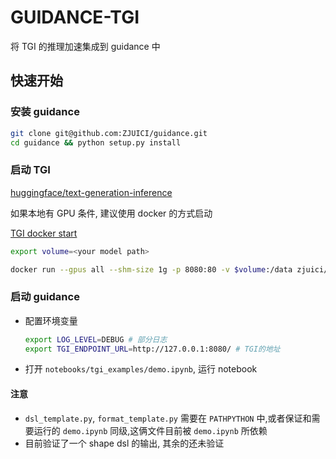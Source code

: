 # GUIDANCE-TGI

将 TGI 的推理加速集成到 guidance 中

## 快速开始

### 安装 guidance

```sh
git clone git@github.com:ZJUICI/guidance.git
cd guidance && python setup.py install
```

### 启动 TGI

[huggingface/text-generation-inference](https://github.com/huggingface/text-generation-inference)

如果本地有 GPU 条件, 建议使用 docker 的方式启动

[TGI docker start](https://github.com/huggingface/text-generation-inference#docker)

```sh
export volume=<your model path>

docker run --gpus all --shm-size 1g -p 8080:80 -v $volume:/data zjuici/mirror.huggingface.text-generation-inference:1.1.0-guidance-stop --model-id $model
```

### 启动 guidance

* 配置环境变量

    ```sh
    export LOG_LEVEL=DEBUG # 部分日志
    export TGI_ENDPOINT_URL=http://127.0.0.1:8080/ # TGI的地址
    ```

* 打开 `notebooks/tgi_examples/demo.ipynb`, 运行 notebook

#### 注意

* `dsl_template.py`, `format_template.py` 需要在 `PATHPYTHON` 中,或者保证和需要运行的 `demo.ipynb` 同级,这俩文件目前被 `demo.ipynb` 所依赖
* 目前验证了一个 shape dsl 的输出, 其余的还未验证
